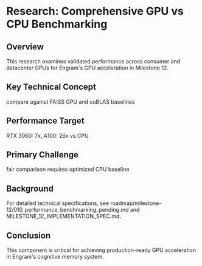# Research: Comprehensive GPU vs CPU Benchmarking

## Overview

This research examines validated performance across consumer and datacenter GPUs for Engram's GPU acceleration in Milestone 12.

## Key Technical Concept

compare against FAISS GPU and cuBLAS baselines

## Performance Target

RTX 3060: 7x, A100: 26x vs CPU

## Primary Challenge

fair comparison requires optimized CPU baseline

## Background

For detailed technical specifications, see roadmap/milestone-12/010_performance_benchmarking_pending.md and MILESTONE_12_IMPLEMENTATION_SPEC.md.

## Conclusion

This component is critical for achieving production-ready GPU acceleration in Engram's cognitive memory system.
